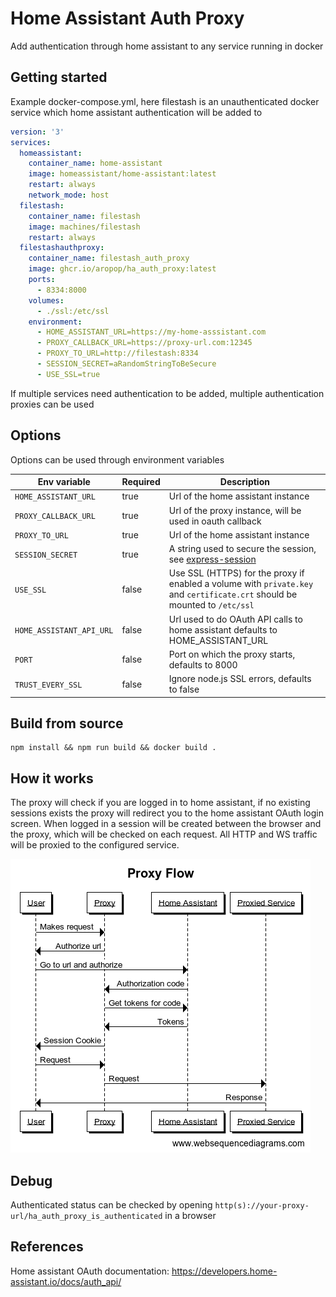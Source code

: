 # Home Assistant Auth Proxy

Add authentication through home assistant to any service running in docker

## Getting started

Example docker-compose.yml, here filestash is an unauthenticated docker service which home assistant authentication will
be added to

```yaml
version: '3'
services:
  homeassistant:
    container_name: home-assistant
    image: homeassistant/home-assistant:latest
    restart: always
    network_mode: host
  filestash:
    container_name: filestash
    image: machines/filestash
    restart: always
  filestashauthproxy:
    container_name: filestash_auth_proxy
    image: ghcr.io/aropop/ha_auth_proxy:latest
    ports:
      - 8334:8000
    volumes:
      - ./ssl:/etc/ssl
    environment:
      - HOME_ASSISTANT_URL=https://my-home-asssistant.com
      - PROXY_CALLBACK_URL=https://proxy-url.com:12345
      - PROXY_TO_URL=http://filestash:8334
      - SESSION_SECRET=aRandomStringToBeSecure
      - USE_SSL=true
```

If multiple services need authentication to be added, multiple authentication proxies can be used

## Options

Options can be used through environment variables

| Env variable             | Required | Description                                                                                                                |
|--------------------------|----------|----------------------------------------------------------------------------------------------------------------------------|
| `HOME_ASSISTANT_URL`     | true     | Url of the home assistant instance                                                                                         |
| `PROXY_CALLBACK_URL`     | true     | Url of the proxy instance, will be used in oauth callback                                                                  |
| `PROXY_TO_URL`           | true     | Url of the home assistant instance                                                                                         |
| `SESSION_SECRET`         | true     | A string used to secure the session, see [express-session](http://expressjs.com/en/resources/middleware/session.html)      |
| `USE_SSL`                | false    | Use SSL (HTTPS) for the proxy if enabled a volume with `private.key` and `certificate.crt` should be mounted to `/etc/ssl` |
| `HOME_ASSISTANT_API_URL` | false    | Url used to do OAuth API calls to home assistant defaults to HOME_ASSISTANT_URL                                            |
| `PORT`                   | false    | Port on which the proxy starts, defaults to 8000                                                                           |
| `TRUST_EVERY_SSL`        | false    | Ignore node.js SSL errors, defaults to false                                                                               |

## Build from source

```
npm install && npm run build && docker build .
```

## How it works

The proxy will check if you are logged in to home assistant, if no existing sessions exists
the proxy will redirect you to the home assistant OAuth login screen. When logged in a session
will be created between the browser and the proxy, which will be checked on each request. All HTTP
and WS traffic will be proxied to the configured service.

<img src="https://github.com/aropop/ha_auth_proxy/blob/main/flow.png?raw=true">

## Debug

Authenticated status can be checked by opening `http(s)://your-proxy-url/ha_auth_proxy_is_authenticated` in a browser

## References

Home assistant OAuth documentation: https://developers.home-assistant.io/docs/auth_api/
